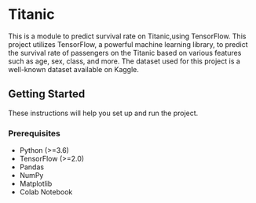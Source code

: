 # Titanic
This is a module to predict survival rate on Titanic,using TensorFlow.
This project utilizes TensorFlow, a powerful machine learning library, to predict the survival rate of passengers on the Titanic based on various features such as age, sex, class, and more. The dataset used for this project is a well-known dataset available on Kaggle.

## Getting Started

These instructions will help you set up and run the project.

### Prerequisites

- Python (>=3.6)
- TensorFlow (>=2.0)
- Pandas
- NumPy
- Matplotlib
- Colab Notebook
